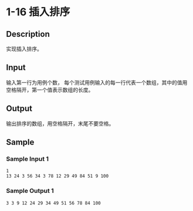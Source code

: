 # 1-16 插入排序

## Description

实现插入排序。

## Input

输入第一行为用例个数， 每个测试用例输入的每一行代表一个数组，其中的值用空格隔开，第一个值表示数组的长度。

## Output

输出排序的数组，用空格隔开，末尾不要空格。

## Sample

### Sample Input 1

~~~
1
13 24 3 56 34 3 78 12 29 49 84 51 9 100
~~~

### Sample Output 1

~~~
3 3 9 12 24 29 34 49 51 56 78 84 100
~~~